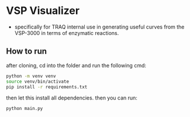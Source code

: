# VSP Visualizer

* specifically for TRAQ internal use in generating useful curves from the VSP-3000 in terms of enzymatic reactions.

## How to run


after cloning, cd into the folder and run the following cmd:

``` bash
python -m venv venv
source venv/bin/activate
pip install -r requirements.txt
```

then let this install all dependencies. then you can run:

``` bash
python main.py
```
